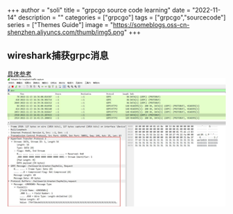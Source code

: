 +++
author = "soli"
title = "grpcgo source code learning"
date = "2022-11-14"
description = ""
categories = ["grpcgo"]
tags = ["grpcgo","sourcecode"]
series = ["Themes Guide"]
image = "https://someblogs.oss-cn-shenzhen.aliyuncs.com/thumb/img5.png"
+++
<!--more-->
## wireshark捕获grpc消息
[具体参考](https://www.imlc.me/how-to-inspect-grpc-with-wireshark/)
![wireshark-capture-grpc.jpg](static/wireshark-capture-grpc.jpg)
